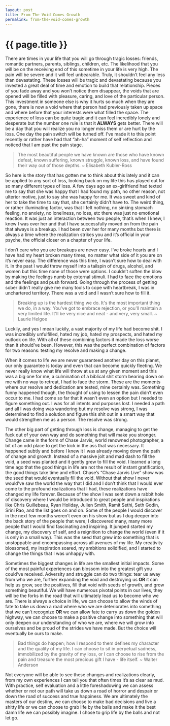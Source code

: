 ```yaml
---
layout: post
title: From The Void Comes Growth
permalink: from-the-void-comes-growth
---
```


# {{ page.title }}

There are times in your life that you will go through tragic losses: friends, romantic partners, parents, siblings, children, etc. The likelihood that you will be on the receiving end of this sometime in your life is very high. The pain will be severe and it will feel unbearable. Truly, it shouldn’t feel any less than devastating. These losses will be tragic and devastating because you invested a great deal of time and emotion to build that relationship. Pieces of you fade away and you won’t notice them disappear, the voids that are opened will be filled with pleasure, caring, and love of the particular person. This investment in someone else is why it hurts so much when they are gone, there is now a void where that person had previously taken up space and where before that your interests were what filled the space. The experience of loss can be quite tragic and it can feel incredibly lonely and desperate but the number one rule is that it **ALWAYS** gets better. There will be a day that you will realize you no longer miss them or are hurt by the loss. One day the pain switch will be turned off. I’ve made it to this point recently or rather have had that “ah-ha” moment of self reflection and noticed that I am past the pain stage.

> The most beautiful people we have known are those who have known defeat, known suffering, known struggle, known loss, and have found their way out of those depths.
> ~ Elisabeth Kubler-Ross

So here is the story that has gotten me to think about this lately and it can be applied to any sort of loss, looking back on my life this has played out for so many different types of loss. A few days ago an ex-girlfriend had texted me to say that she was happy that I had found my path, no other reason, not ulterior motive, just to say she was happy for me. It was sweet and kind of her to take the time to say that, she certainly didn’t have to. The weird thing, or rather illuminating factor, was that I felt nothing, no sinking stomach feeling, no anxiety, no loneliness, no loss, etc there was just no emotional reaction. It was just an interaction between two people, that’s when I knew, I knew I was over her and that I have successfully moved on from the pain that always is a breakup. I had been over her for many months but there is always a time where the realization strikes you and it’s official in your psyche, the official closer on a chapter of your life.

I don’t care who you are breakups are never easy. I’ve broke hearts and I have had my heart broken many times, no matter what side of it you are on it’s never easy. The difference was this time, I wasn’t sure how to deal with it. In the past I would throw myself into a tailspin of drugs, alcohol, and women but this time none of those were options. I couldn’t soften the blow by making the feelings numb by external stimuli. I had to face the emotions and the feelings and push forward. Going through the process of getting sober didn’t really give me many tools to cope with heartbreak, I was in unchartered territory. There was a void and I wasn’t sure how to fill it.

> Breaking up is the hardest thing we do. It's the most important thing we do, in a way. You've got to embrace rejection, or you'll maintain a very limited life. It'll be very nice and neat - and very, very small.
> ~ Laurie Helgoe

Luckily, and yes I mean luckily, a vast majority of my life had become shit. I was incredibly unfulfilled, hated my job, hated my prospects, and hated my outlook on life. With all of these combining factors it made the loss worse than it should’ve been. However, this was the perfect combination of factors for two reasons: testing my resolve and making a change.

When it comes to life we are never guaranteed another day on this planet, our only guarantee is today and even that can become quickly fleeting. We never really know what life will throw at us at any given moment and this was a big one for me, a culmination of a biblical shit storm bearing down on me with no way to retreat, I had to face the storm. These are the moments where our resolve and dedication are tested, mine certainly was. Something funny happened though, the thought of using to lessen the pain didn’t even occur to me. I had come so far that it wasn’t even an option but I needed to figure something out. I was for all intents and purposes lost. I needed a path and all I was doing was wandering but my resolve was strong, I was determined to find a solution and figure this shit out in a smart way that would strengthen me as a person. The resolve was strong.

The other big part of getting through loss is change, managing to get the fuck out of your own way and do something that will make you stronger. Change came in the form of Chase Jarvis, world renowned photographer, a bit of an odd place to get the kick in the ass that was necessary. It happened subtly and before I knew it I was already moving down the path of change and growth. Instead of a massive jolt and mad dash to fill the void, a seed was planted and it gently grew to fill the void. I learned a long time ago that the good things in life are not the result of instant gratification, the good things take time and effort. Chase’s “Chase Jarvis Live” show was the seed that would eventually fill the void. Without that show I never would’ve saw the world the way that I did and I don’t think that I would ever come to the profound realizations that I had, these realizations have changed my life forever. Because of the show I was sent down a rabbit hole of discovery where I would be introduced to great people and inspirations like Chris Guillebeau, Ryan Holiday, Julien Smith, Ramit Sethi, Seth Godin, Srini Rao, and the list goes on and on. Some of the people I would discover in the next few months weren’t even on his show but as I dug deeper into the back story of the people that were; I discovered many, many more people that I would find fascinating and inspiring. It jumped started my change, my discovery of self, and a reignition to change the world (even if it is only in a small way). This was the seed that grew into something that is unstoppable and encompassing across all avenues of my life. My creativity blossomed, my inspiration soared, my ambitions solidified, and I started to change the things that I was unhappy with.

Sometimes the biggest changes in life are the smallest initial impacts. Some of the most painful experiences can blossom into the greatest gift you could’ve received. Adversity and struggle can do two things: tear us away from who we are, further expanding the void and destroying us **OR** it can help us grow, see the positives, fill that void with seeds of growth, and grow something beautiful. We will have numerous pivotal points in our lives, they will be the forks in the road that will ultimately lead us to become who we are. There is always a choice in life, we can choose to allow the winds of fate to take us down a road where who we are deteriorates into something that we can’t recognize **OR** we can allow fate to carry us down the golden highway, we can choose to make a positive change into something that will only deepen our understanding of who we are, where we will grow into ourselves and be proud of the strides we have made. But the choice will eventually be ours to make.

> Bad things do happen; how I respond to them defines my character and the quality of my life. I can choose to sit in perpetual sadness, immobilized by the gravity of my loss, or I can choose to rise from the pain and treasure the most precious gift I have - life itself.
> ~ Walter Anderson

Not everyone will be able to see these changes and realizations clearly, from my own experiences I can tell you that often times it’s as clear as mud. With practice, self evaluation and a little foreshadowing we can assess whether or not our path will take us down a road of horror and despair or down the road of success and true happiness. We are ultimately the masters of our destiny, we can choose to make bad decisions and live a shitty life or we can choose to grab life by the balls and make it the best damn life we can possibly imagine. I chose to grip life by the balls and not let go.
